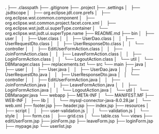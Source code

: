 .
├── .classpath
├── .gitignore
├── .project
├── .settings
│   ├── .jsdtscope
│   ├── org.eclipse.jdt.core.prefs
│   ├── org.eclipse.wst.common.component
│   ├── org.eclipse.wst.common.project.facet.core.xml
│   ├── org.eclipse.wst.jsdt.ui.superType.container
│   └── org.eclipse.wst.jsdt.ui.superType.name
├── README.md
├── bin
│   ├── user
│   │   ├── User.class
│   │   ├── UserDao.class
│   │   ├── UserRequestDto.class
│   │   ├── UserResponseDto.class
│   │   └── controller
│   │       ├── EditUserFormAction.class
│   │       ├── JoinFormAction.class
│   │       ├── LeaveFormAction.class
│   │       ├── LoginFormAction.class
│   │       └── LogoutAction.class
│   └── util
│       └── DBManager.class
├── replacements.txt
└── src
    └── main
        ├── java
        │   ├── user
        │   │   ├── User.java
        │   │   ├── UserDao.java
        │   │   ├── UserRequestDto.java
        │   │   ├── UserResponseDto.java
        │   │   └── controller
        │   │       ├── EditUserFormAction.java
        │   │       ├── JoinFormAction.java
        │   │       ├── LeaveFormAction.java
        │   │       ├── LoginFormAction.java
        │   │       └── LogoutAction.java
        │   └── util
        │       └── DBManager.java
        └── webapp
            ├── META-INF
            │   └── MANIFEST.MF
            ├── WEB-INF
            │   ├── lib
            │   │   └── mysql-connector-java-8.0.28.jar
            │   └── web.xml
            ├── footer.jsp
            ├── header.jsp
            ├── index.jsp
            ├── resources
            │   ├── script
            │   │   ├── user-validation.js
            │   │   └── validation.js
            │   └── style
            │       ├── form.css
            │       ├── grid.css
            │       └── table.css
            └── views
                ├── editUserForm.jsp
                ├── joinForm.jsp
                ├── leaveForm.jsp
                ├── loginForm.jsp
                ├── mypage.jsp
                └── userlist.jsp